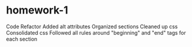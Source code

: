 # homework-1 
Code Refactor
Added alt attributes 
Organized sections
Cleaned up css 
Consolidated css
Followed all rules around "beginning" and "end" tags for each section
